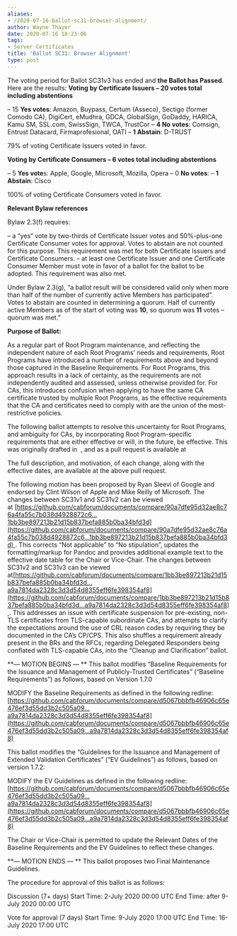 ```yaml
---
aliases:
- /2020-07-16-ballot-sc31-browser-alignment/
author: Wayne Thayer
date: 2020-07-16 18:23:06
tags:
- Server Certificates
title: 'Ballot SC31: Browser Alignment'
type: post
---
```


The voting period for Ballot SC31v3 has ended and **the Ballot has Passed**. Here are the results:
**Voting by Certificate Issuers – 20 votes total including abstentions**

– 15 **Yes votes**: Amazon, Buypass, Certum (Asseco), Sectigo (former Comodo CA), DigiCert, eMudhra, GDCA, GlobalSign, GoDaddy, HARICA, Kamu SM, SSL.com, SwissSign, TWCA, TrustCor
– **4 No votes**: Comsign, Entrust Datacard, Firmaprofesional, OATI
– **1 Abstain**: D-TRUST

79% of voting Certificate Issuers voted in favor.

**Voting by Certificate Consumers – 6 votes total including abstentions**

– 5 **Yes vote**s: Apple, Google, Microsoft, Mozilla, Opera
– 0 **No votes**:
– **1 Abstain**: Cisco

100% of voting Certificate Consumers voted in favor.

**Relevant Bylaw references**

Bylaw 2.3(f) requires:

– a “yes” vote by two-thirds of Certificate Issuer votes and 50%-plus-one Certificate Consumer votes for approval. Votes to abstain are not counted for this purpose. This requirement was met for both Certificate Issuers and Certificate Consumers.
– at least one Certificate Issuer and one Certificate Consumer Member must vote in favor of a ballot for the ballot to be adopted. This requirement was also met.

Under Bylaw 2.3(g), “a ballot result will be considered valid only when more than half of the number of currently active Members has participated”. Votes to abstain are counted in determining a quorum. Half of currently active Members as of the start of voting was **10**, so quorum was **11** votes – quorum was met.”

**Purpose of Ballot:**

As a regular part of Root Program maintenance, and reflecting the independent nature of each Root Programs’ needs and requirements, Root Programs have introduced a number of requirements above and beyond those captured in the Baseline Requirements. For Root Programs, this approach results in a lack of certainty, as the requirements are not independently audited and assessed, unless otherwise provided for. For CAs, this introduces confusion when applying to have the same CA certificate trusted by multiple Root Programs, as the effective requirements that the CA and certificates need to comply with are the union of the most-restrictive policies.

The following ballot attempts to resolve this uncertainty for Root Programs, and ambiguity for CAs, by incorporating Root Program-specific requirements that are either effective or will, in the future, be effective.
This was originally drafted in  , and as a pull request is available at

The full description, and motivation, of each change, along with the effective dates, are available at the above pull request.

The following motion has been proposed by Ryan Sleevi of Google and endorsed by Clint Wilson of Apple and Mike Reilly of Microsoft.
The changes between SC31v1 and SC31v2 can be viewed at [https://github.com/cabforum/documents/compare/90a7dfe95d32ae8c76a4fa55c7b038d4928872c6…1bb3be897213b21d15b837befa885b0ba34bfd3d](https://github.com/cabforum/documents/compare/90a7dfe95d32ae8c76a4fa55c7b038d4928872c6...1bb3be897213b21d15b837befa885b0ba34bfd3d) . This corrects “Not applicable” to “No stipulation”, updates the formatting/markup for Pandoc and provides additional example text to the effective date table for the Chair or Vice-Chair.
The changes between SC31v2 and SC31v3 can be viewed at[https://github.com/cabforum/documents/compare/1bb3be897213b21d15b837befa885b0ba34bfd3d…a9a7814da2328c3d3d54d8355eff6fe398354af8](https://github.com/cabforum/documents/compare/1bb3be897213b21d15b837befa885b0ba34bfd3d...a9a7814da2328c3d3d54d8355eff6fe398354af8) . This addresses an issue with certificate suspension for pre-existing, non-TLS certificates from TLS-capable subordinate CAs, and attempts to clarify the expectations around the use of CRL reason codes by requiring they be documented in the CA’s CP/CPS. This also shuffles a requirement already present in the BRs and the RFCs, regarding Delegated Responders being conflated with TLS-capable CAs, into the “Cleanup and Clarification” ballot.

**— MOTION BEGINS —
**
This ballot modifies “Baseline Requirements for the Issuance and Management of Publicly-Trusted Certificates” (“Baseline Requirements”) as follows, based on Version 1.7.0

MODIFY the Baseline Requirements as defined in the following redline:
[https://github.com/cabforum/documents/compare/d5067bbbfb46906c65e476ef3d55dd3b2c505a09…a9a7814da2328c3d3d54d8355eff6fe398354af8](https://github.com/cabforum/documents/compare/d5067bbbfb46906c65e476ef3d55dd3b2c505a09...a9a7814da2328c3d3d54d8355eff6fe398354af8)

This ballot modifies the “Guidelines for the Issuance and Management of Extended Validation Certificates” (“EV Guidelines”) as follows, based on version 1.7.2:

MODIFY the EV Guidelines as defined in the following redline:
[https://github.com/cabforum/documents/compare/d5067bbbfb46906c65e476ef3d55dd3b2c505a09…a9a7814da2328c3d3d54d8355eff6fe398354af8](https://github.com/cabforum/documents/compare/d5067bbbfb46906c65e476ef3d55dd3b2c505a09...a9a7814da2328c3d3d54d8355eff6fe398354af8)

The Chair or Vice-Chair is permitted to update the Relevant Dates of the Baseline Requirements and the EV Guidelines to reflect these changes.

**— MOTION ENDS —
**
This ballot proposes two Final Maintenance Guidelines.

The procedure for approval of this ballot is as follows:

Discussion (7+ days)
Start Time: 2-July 2020 00:00 UTC
End Time: after 9-July 2020 00:00 UTC

Vote for approval (7 days)
Start Time: 9-July 2020 17:00 UTC
End Time: 16-July 2020 17:00 UTC